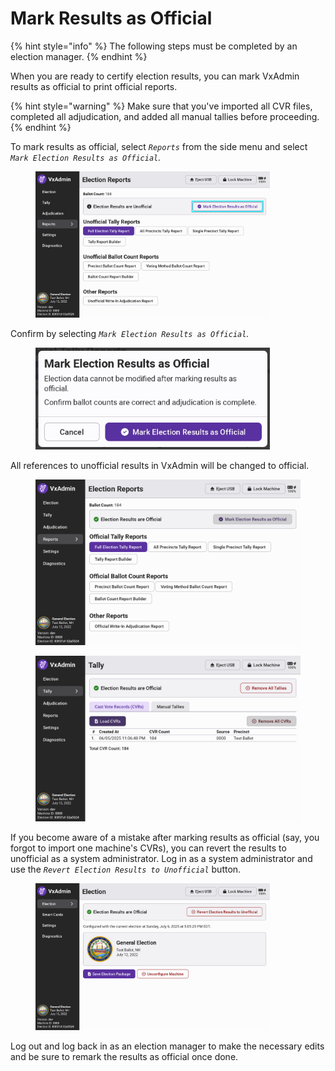# Mark Results as Official

{% hint style="info" %}
The following steps must be completed by an election manager.
{% endhint %}

When you are ready to certify election results, you can mark VxAdmin results as official to print official reports.&#x20;

{% hint style="warning" %}
Make sure that you've imported all CVR files, completed all adjudication, and added all manual tallies before proceeding.
{% endhint %}

To mark results as official, select _`Reports`_ from the side menu and select _`Mark Election Results as Official`._

<figure><img src="../.gitbook/assets/vxadmin-reports-screen-unofficial-mark-official-highlight.png" alt="" width="375"><figcaption></figcaption></figure>

&#x20;Confirm by selecting _`Mark Election Results as Official`._

<figure><img src="../.gitbook/assets/mark-as-official-modal-cropped.jpg" alt="" width="375"><figcaption></figcaption></figure>

All references to unofficial results in VxAdmin will be changed to official.&#x20;

<div><figure><img src="../.gitbook/assets/vxadmin-reports-screen-official.png" alt=""><figcaption></figcaption></figure> <figure><img src="../.gitbook/assets/vxadmin-tally-screen-official.png" alt=""><figcaption></figcaption></figure></div>

If you become aware of a mistake after marking results as official (say, you forgot to import one machine's CVRs), you can revert the results to unofficial as a system administrator. Log in as a system administrator and use the _`Revert Election Results to Unofficial`_ button.

<figure><img src="../.gitbook/assets/tally-screen-official-system-administrator.png" alt="" width="375"><figcaption></figcaption></figure>

Log out and log back in as an election manager to make the necessary edits and be sure to remark the results as official once done.
